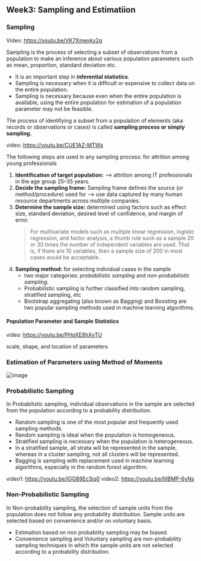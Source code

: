 ## Week3: Sampling and Estimatiion

### Sampling

Video: https://youtu.be/VK7Xmeyky2g

Sampling is the process of selecting a subset of observations from a population to make an inference about various population parameters such as mean, proportion, standard deviation etc.

- It is an important step in **inferential statistics**.<br/>
- Sampling is necessary when it is difficult or expensive to collect data on the entire population. <br/>
- Sampling is necessary because even when the entire population is available, using the entire population for estimation of a population parameter may not be feasible.

The process of identifying a subset from a population of elements (aka records or observations or cases) is called **sampling process or simply sampling.**

video: https://youtu.be/CUE1AZ-MTWs

The following steps are used in any sampling process: for attrition among young professionals
1. **Identification of target population:**  --> attrition among IT professionals in the age group 25–35 years.
2. **Decide the sampling frame:** Sampling frame defines the source (or method/procedure) used for -->  use data captured by many human resource departments across multiple companies.
3. **Determine the sample size:** determined using factors such as effect size, standard deviation, desired level of confidence, and margin of error.
   > For multivariate models such as multiple linear regression, logistic regression, and factor analysis, a thumb rule such as a sample 20 or 30 times the number of
   > independent variables are used. That is, if there are 10 variables, then a sample size of 200 in most cases would be acceptable.
4. **Sampling method:** for selecting individual cases in the sample
   - two major categories: *probabilistic sampling* and *non-probabilistic sampling*.
   - Probabilistic sampling is further classified into random sampling, stratified sampling, etc
   - Bootstrap aggregating (also known as Bagging) and Boosting are two popular sampling methods used in machine learning algorithms.
    
#### Population Parameter and Sample Statistics
video: https://youtu.be/PHpXE8hXvTU

scale, shape, and location of parameters

### Estimation of Parameters using Method of Moments
![image](https://github.com/dhirajmahato/Foundation_of_Data_Science_IIMB/assets/33785298/c1f6e4d0-5f48-4176-a328-5dcaef8904e9)

### Probabilistic Sampling
In Probabilistic sampling, individual observations in the sample are selected from the population according to a probability distribution. 

- Random sampling is one of the most popular and frequently used sampling methods. 
- Random sampling is ideal when the population is homogeneous.
- Stratified sampling is necessary when the population is heterogeneous.
- In a stratified sample, all strata will be represented in the sample, whereas in a cluster sampling, not all clusters will be represented.
- Bagging is sampling with replacement used in machine learning algorithms, especially in the random forest algorithm.

video1: https://youtu.be/lGG89Ec3jq0
video2: https://youtu.be/ltIBMP-6yNs

### Non-Probabilistic Sampling
In Non-probability sampling, the selection of sample units from the population does not follow any probability distribution. Sample units are selected based on convenience and/or on voluntary basis.

- Estimation based on non probability sampling may be biased.
- Convenience sampling and Voluntary sampling are non-probability sampling techniques in which the sample units are not selected according to a probability distribution.
   

